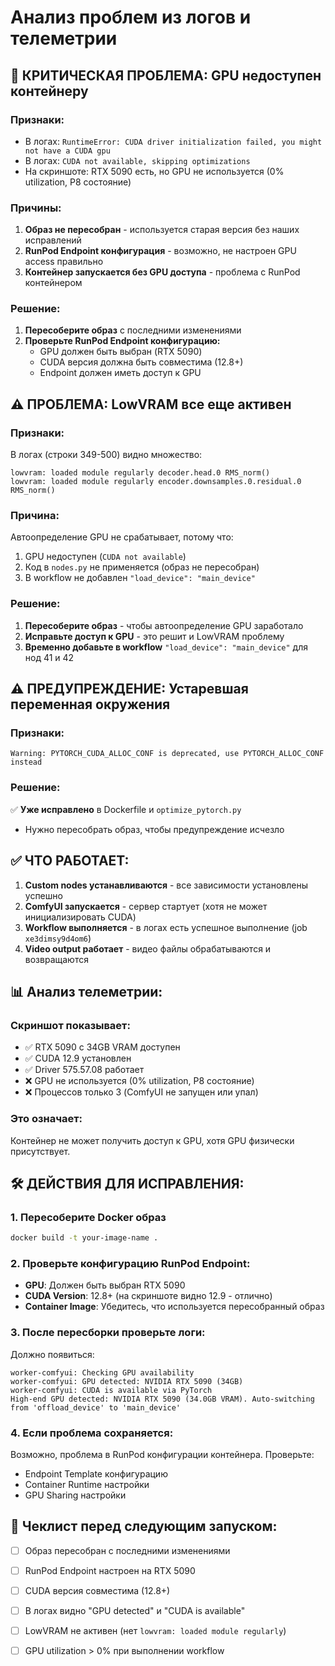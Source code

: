 # Анализ проблем из логов и телеметрии

## 🔴 КРИТИЧЕСКАЯ ПРОБЛЕМА: GPU недоступен контейнеру

### Признаки:
- В логах: `RuntimeError: CUDA driver initialization failed, you might not have a CUDA gpu`
- В логах: `CUDA not available, skipping optimizations`
- На скриншоте: RTX 5090 есть, но GPU не используется (0% utilization, P8 состояние)

### Причины:
1. **Образ не пересобран** - используется старая версия без наших исправлений
2. **RunPod Endpoint конфигурация** - возможно, не настроен GPU access правильно
3. **Контейнер запускается без GPU доступа** - проблема с RunPod контейнером

### Решение:
1. **Пересоберите образ** с последними изменениями
2. **Проверьте RunPod Endpoint конфигурацию:**
   - GPU должен быть выбран (RTX 5090)
   - CUDA версия должна быть совместима (12.8+)
   - Endpoint должен иметь доступ к GPU

## ⚠️ ПРОБЛЕМА: LowVRAM все еще активен

### Признаки:
В логах (строки 349-500) видно множество:
```
lowvram: loaded module regularly decoder.head.0 RMS_norm()
lowvram: loaded module regularly encoder.downsamples.0.residual.0 RMS_norm()
```

### Причина:
Автоопределение GPU не срабатывает, потому что:
1. GPU недоступен (`CUDA not available`)
2. Код в `nodes.py` не применяется (образ не пересобран)
3. В workflow не добавлен `"load_device": "main_device"`

### Решение:
1. **Пересоберите образ** - чтобы автоопределение GPU заработало
2. **Исправьте доступ к GPU** - это решит и LowVRAM проблему
3. **Временно добавьте в workflow** `"load_device": "main_device"` для нод 41 и 42

## ⚠️ ПРЕДУПРЕЖДЕНИЕ: Устаревшая переменная окружения

### Признаки:
```
Warning: PYTORCH_CUDA_ALLOC_CONF is deprecated, use PYTORCH_ALLOC_CONF instead
```

### Решение:
✅ **Уже исправлено** в Dockerfile и `optimize_pytorch.py`
- Нужно пересобрать образ, чтобы предупреждение исчезло

## ✅ ЧТО РАБОТАЕТ:

1. **Custom nodes устанавливаются** - все зависимости установлены успешно
2. **ComfyUI запускается** - сервер стартует (хотя не может инициализировать CUDA)
3. **Workflow выполняется** - в логах есть успешное выполнение (job `xe3dimsy9d4om6`)
4. **Video output работает** - видео файлы обрабатываются и возвращаются

## 📊 Анализ телеметрии:

### Скриншот показывает:
- ✅ RTX 5090 с 34GB VRAM доступен
- ✅ CUDA 12.9 установлен
- ✅ Driver 575.57.08 работает
- ❌ GPU не используется (0% utilization, P8 состояние)
- ❌ Процессов только 3 (ComfyUI не запущен или упал)

### Это означает:
Контейнер не может получить доступ к GPU, хотя GPU физически присутствует.

## 🛠️ ДЕЙСТВИЯ ДЛЯ ИСПРАВЛЕНИЯ:

### 1. Пересоберите Docker образ
```bash
docker build -t your-image-name .
```

### 2. Проверьте конфигурацию RunPod Endpoint:
- **GPU**: Должен быть выбран RTX 5090
- **CUDA Version**: 12.8+ (на скриншоте видно 12.9 - отлично)
- **Container Image**: Убедитесь, что используется пересобранный образ

### 3. После пересборки проверьте логи:
Должно появиться:
```
worker-comfyui: Checking GPU availability
worker-comfyui: GPU detected: NVIDIA RTX 5090 (34GB)
worker-comfyui: CUDA is available via PyTorch
High-end GPU detected: NVIDIA RTX 5090 (34.0GB VRAM). Auto-switching from 'offload_device' to 'main_device'
```

### 4. Если проблема сохраняется:
Возможно, проблема в RunPod конфигурации контейнера. Проверьте:
- Endpoint Template конфигурацию
- Container Runtime настройки
- GPU Sharing настройки

## 📝 Чеклист перед следующим запуском:

- [ ] Образ пересобран с последними изменениями
- [ ] RunPod Endpoint настроен на RTX 5090
- [ ] CUDA версия совместима (12.8+)
- [ ] В логах видно "GPU detected" и "CUDA is available"
- [ ] LowVRAM не активен (нет `lowvram: loaded module regularly`)
- [ ] GPU utilization > 0% при выполнении workflow

